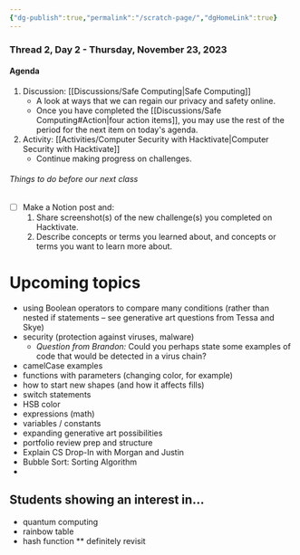 ```yaml
---
{"dg-publish":true,"permalink":"/scratch-page/","dgHomeLink":true}
---
```


### Thread 2, Day 2 - Thursday, November 23, 2023
#### Agenda
1. Discussion: [[Discussions/Safe Computing\|Safe Computing]]
	- A look at ways that we can regain our privacy and safety online.
	- Once you have completed the [[Discussions/Safe Computing#Action\|four action items]], you may use the rest of the period for the next item on today's agenda.
2. Activity: [[Activities/Computer Security with Hacktivate\|Computer Security with Hacktivate]]
	- Continue making progress on challenges.
###### Things to do before our next class
- [ ] Make a Notion post and:
	1. Share screenshot(s) of the new challenge(s) you completed on Hacktivate.
	2. Describe concepts or terms you learned about, and concepts or terms you want to learn more about.


# Upcoming topics

- using Boolean operators to compare many conditions (rather than nested if statements – see generative art questions from Tessa and Skye)
- security (protection against viruses, malware)
	- *Question from Brandon:* Could you perhaps state some examples of code that would be detected in a virus chain?
- camelCase examples
- functions with parameters (changing color, for example)
- how to start new shapes (and how it affects fills)
- switch statements
- HSB color
- expressions (math)
- variables / constants
- expanding generative art possibilities
- portfolio review prep and structure
- Explain CS Drop-In with Morgan and Justin
- Bubble Sort: Sorting Algorithm
-

## Students showing an interest in...

- quantum computing
- rainbow table
- hash function ** definitely revisit


